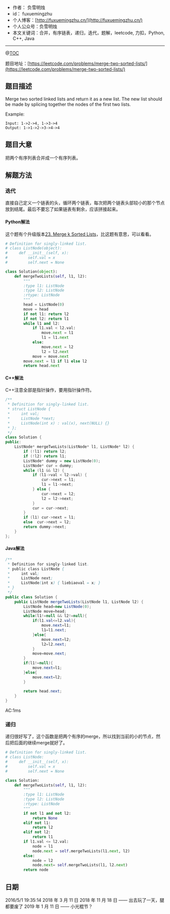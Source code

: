 - 作者：    负雪明烛
- id：      fuxuemingzhu
- 个人博客：[http://fuxuemingzhu.cn/](http://fuxuemingzhu.cn/)
- 个人公众号：负雪明烛
- 本文关键词：合并，有序链表，递归，迭代，题解，leetcode, 力扣，Python, C++, Java

---
@[TOC](目录)

题目地址：[https://leetcode.com/problems/merge-two-sorted-lists/](https://leetcode.com/problems/merge-two-sorted-lists/)


## 题目描述


Merge two sorted linked lists and return it as a new list. The new list should be made by splicing together the nodes of the first two lists.

Example:

	Input: 1->2->4, 1->3->4
	Output: 1->1->2->3->4->4

## 题目大意

把两个有序列表合并成一个有序列表。

## 解题方法

### 迭代

直接自己定义一个链表的头，循环两个链表，每次把两个链表头部较小的那个节点放到结尾。最后不要忘了如果链表有剩余，应该拼接起来。

#### Python解法
这个题有个升级版本[23. Merge k Sorted Lists](https://blog.csdn.net/fuxuemingzhu/article/details/83068632)，比这题有意思，可以看看。

```python
# Definition for singly-linked list.
# class ListNode(object):
#     def __init__(self, x):
#         self.val = x
#         self.next = None

class Solution(object):
    def mergeTwoLists(self, l1, l2):
        """
        :type l1: ListNode
        :type l2: ListNode
        :rtype: ListNode
        """
        head = ListNode(0)
        move = head
        if not l1: return l2
        if not l2: return l1
        while l1 and l2:
            if l1.val < l2.val:
                move.next = l1
                l1 = l1.next
            else:
                move.next = l2
                l2 = l2.next
            move = move.next
        move.next = l1 if l1 else l2
        return head.next
```

#### C++解法

C++注意全部是指针操作，要用指针操作符。

```cpp
/**
 * Definition for singly-linked list.
 * struct ListNode {
 *     int val;
 *     ListNode *next;
 *     ListNode(int x) : val(x), next(NULL) {}
 * };
 */
class Solution {
public:
    ListNode* mergeTwoLists(ListNode* l1, ListNode* l2) {
        if (!l1) return l2;
        if (!l2) return l1;
        ListNode* dummy = new ListNode(0);
        ListNode* cur = dummy;
        while (l1 && l2) {
            if (l1->val < l2->val) {
                cur->next = l1;
                l1 = l1->next;
            } else {
                cur->next = l2;
                l2 = l2->next;
            }
            cur = cur->next;
        }
        if (l1) cur->next = l1;
        else  cur->next = l2;
        return dummy->next;
    }
};
```

#### Java解法



```java
/**
 * Definition for singly-linked list.
 * public class ListNode {
 *     int val;
 *     ListNode next;
 *     ListNode(int x) { liebiaoval = x; }
 * }
 */
public class Solution {
    public ListNode mergeTwoLists(ListNode l1, ListNode l2) {
        ListNode head=new ListNode(0);
        ListNode move=head;
        while(l1!=null && l2!=null){
            if(l1.val<=l2.val){
                move.next=l1;
                l1=l1.next;
            }else{
                move.next=l2;
                l2=l2.next;
            }
            move=move.next;
        }
        if(l1!=null){
            move.next=l1;
        }else{
            move.next=l2;
        }
        
        return head.next;
    }
}
```
AC:1ms


### 递归

递归很好写了，这个函数是把两个有序的merge，所以找到当前的小的节点，然后把后面的继续merge就好了。

```python
# Definition for singly-linked list.
# class ListNode:
#     def __init__(self, x):
#         self.val = x
#         self.next = None

class Solution:
    def mergeTwoLists(self, l1, l2):
        """
        :type l1: ListNode
        :type l2: ListNode
        :rtype: ListNode
        """
        if not l1 and not l2:
            return None
        elif not l1:
            return l2
        elif not l2:
            return l1
        if l1.val <= l2.val:
            node = l1
            node.next = self.mergeTwoLists(l1.next, l2)
        else:
            node = l2
            node.next= self.mergeTwoLists(l1, l2.next)
        return node
```


## 日期

2016/5/1 19:35:14 
2018 年 3 月 11 日
2018 年 11 月 18 日 —— 出去玩了一天，腿都要废了
2019 年 1 月 11 日 —— 小光棍节？
